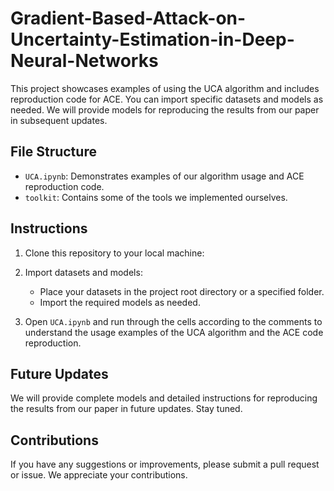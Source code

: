 # Gradient-Based-Attack-on-Uncertainty-Estimation-in-Deep-Neural-Networks

This project showcases examples of using the UCA algorithm and includes reproduction code for ACE. You can import specific datasets and models as needed. We will provide models for reproducing the results from our paper in subsequent updates.

## File Structure

- `UCA.ipynb`: Demonstrates examples of our algorithm usage and ACE reproduction code.
- `toolkit`: Contains some of the tools we implemented ourselves.

## Instructions

1. Clone this repository to your local machine:

2. Import datasets and models:
   - Place your datasets in the project root directory or a specified folder.
   - Import the required models as needed.

3. Open `UCA.ipynb` and run through the cells according to the comments to understand the usage examples of the UCA algorithm and the ACE code reproduction.

## Future Updates

We will provide complete models and detailed instructions for reproducing the results from our paper in future updates. Stay tuned.

## Contributions

If you have any suggestions or improvements, please submit a pull request or issue. We appreciate your contributions.
